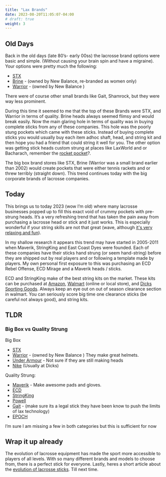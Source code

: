 ```yaml
---
title: "Lax Brands"
date: 2023-08-20T11:05:07-04:00
# draft: true
weight: 3
---
```


## Old Days

Back in the old days (late 80’s- early 00ss) the lacrosse brand options were basic and simple. (Without causing your brain spin and have a migraine). Your options were pretty much the following:

- [STX](https://www.stx.com/)
- [Brine](https://www.brine.com/) - (owned by New Balance, re-branded as women only)
- [Warrior](https://www.warrior.com/Lacrosse) - (owned by New Balance )

There were of course other small brands like Gait, Shamrock, but they were way less prominent.

During this time it seemed to me that the top of these Brands were STX, and Warrior in terms of quality. Brine heads always seemed flimsy and would break easily. Now the main glaring hole in terms of quality was in buying complete sticks from any of these companies. This hole was the poorly stung pockets which came with these sticks. Instead of buying complete sticks you would usually buy each item adhoc shaft, head, and string kit and then hope you had a friend that could string it well for you. The other option was getting stick heads custom strung at places like LaxWorld and or Bacharach, remember the [rocket pocket](https://rock-itpocket.com/info/rock-it-pockets/classic-2/)?.

The big box brand stores like STX, Brine (Warrior was a small brand earlier than 2002) would create pockets that were either tennis rackets and or threw terribly (straight down). This trend continues today with the big corporate brands of lacrosse companies.

## Today

This brings us to today 2023 (wow I’m old) where many lacrosse businesses popped up to fill this exact void of crummy pockets with pre-strung heads. It’s a very refreshing trend that has taken the pain away from purchasing a lacrosse head or stick and it just works. This is especially wonderful if your string skills are not that great (wave, although [it's very relaxing and fun](https://www.youtube.com/watch?v=QhNACCmrZzo)).

In my shallow research it appears this trend may have started in 2005-2011 when Maverik, StringKing and East Coast Dyes were founded. Each of these companies have their sticks hand strung (or seem hand-string) before they are shipped out by real players and or following a template made by players. My own personal first exposure to this was purchasing an ECD Rebel Offense, ECD Mirage and a Maverik heads / sticks.

ECD and StringKing make of the best string kits on the market. These kits can be purchased at [Amazon](https://www.amazon.com/?&_encoding=UTF8&tag=cread04-20&linkCode=ur2&linkId=c569e67d0eab0fd112e44c8a99019571&camp=1789&creative=9325), [Walmart](https://www.walmart.com/search?q=StringKing) (online or local store), and [Dicks Sporting Goods](https://www.dickssportinggoods.com/c/lacrosse). Always keep an eye out on out of season clearance section in walmart. You can seriously score big time one clearance sticks (be careful not always good), and string kits.

## TLDR

### Big Box vs Quality Strung

Big Box

- [STX](https://www.stx.com/)
- [Warrior](https://www.warrior.com/Lacrosse) - (owned by New Balance ) They make great helmets.
- [Under Armour](https://www.underarmour.com/en-us/) - Not sure if they are still making heads
- [Nike](https://www.nike.com/w/lacrosse-heads-aokuk) (Usually at Dicks)

Quality Strung:

- [Maverik](https://maveriklacrosse.com/) - Make awesome pads and gloves.
- [ECD](https://ecdlax.com/)
- [StringKing](https://stringking.com/)
- [Powell](https://www.powelllacrosse.com)
- [Gait](https://gaitlaxofficial.com/) - (make sure its a legal stick they have been know to push the limits of lax technology)
- [EPOCH](https://www.epochlacrosse.com/)

I’m sure I am missing a few in both categories but this is sufficient for now

## Wrap it up already

The evolution of lacrosse equipment has made the sport more accessible to players of all levels. With so many different brands and models to choose from, there is a perfect stick for everyone. Lastly, heres a short article about the [evolution of lacrosse sticks](https://www.usalaxmagazine.com/fuel/industry/innovation-and-evolution-how-lacrosse-sticks-have-changed). Till next time.
